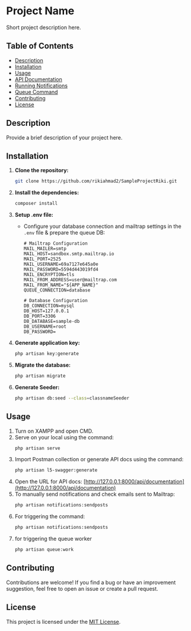 # Project Name

Short project description here.

## Table of Contents

- [Description](#description)
- [Installation](#installation)
- [Usage](#usage)
- [API Documentation](#api-documentation)
- [Running Notifications](#running-notifications)
- [Queue Command](#queue-command)
- [Contributing](#contributing)
- [License](#license)

## Description

Provide a brief description of your project here.

## Installation

1. **Clone the repository:**
    ```bash
    git clone https://github.com/rikiahmad2/SampleProjectRiki.git
    ```

2. **Install the dependencies:**
    ```bash
    composer install
    ```

3. **Setup .env file:**
   - Configure your database connection and mailtrap settings in the `.env` file & prepare the queue DB:
     ```env
     # Mailtrap Configuration
     MAIL_MAILER=smtp
     MAIL_HOST=sandbox.smtp.mailtrap.io
     MAIL_PORT=2525
     MAIL_USERNAME=69a7127e645a0e
     MAIL_PASSWORD=5594d443019fd4
     MAIL_ENCRYPTION=tls
     MAIL_FROM_ADDRESS=user@mailtrap.com
     MAIL_FROM_NAME="${APP_NAME}"
     QUEUE_CONNECTION=database

     # Database Configuration
     DB_CONNECTION=mysql
     DB_HOST=127.0.0.1
     DB_PORT=3306
     DB_DATABASE=sample-db
     DB_USERNAME=root
     DB_PASSWORD=
     ```

4. **Generate application key:**
    ```bash
    php artisan key:generate
    ```

5. **Migrate the database:**
    ```bash
    php artisan migrate
    ```

6. **Generate Seeder:**
    ```bash
    php artisan db:seed --class=classnameSeeder
    ```

## Usage

1. Turn on XAMPP and open CMD.
2. Serve on your local using the command:
    ```bash
    php artisan serve
    ```
3. Import Postman collection or generate API docs using the command:
    ```bash
    php artisan l5-swagger:generate
    ```
4. Open the URL for API docs:
   [http://127.0.0.1:8000/api/documentation](http://127.0.0.1:8000/api/documentation)
5. To manually send notifications and check emails sent to Mailtrap:
    ```bash
    php artisan notifications:sendposts
    ```
6. For triggering the command:
    ```bash
    php artisan notifications:sendposts
    ```
7. for triggering the queue worker
    ```bash
    php artisan queue:work
    ``````

## Contributing

Contributions are welcome! If you find a bug or have an improvement suggestion, feel free to open an issue or create a pull request.

## License

This project is licensed under the [MIT License](LICENSE).
